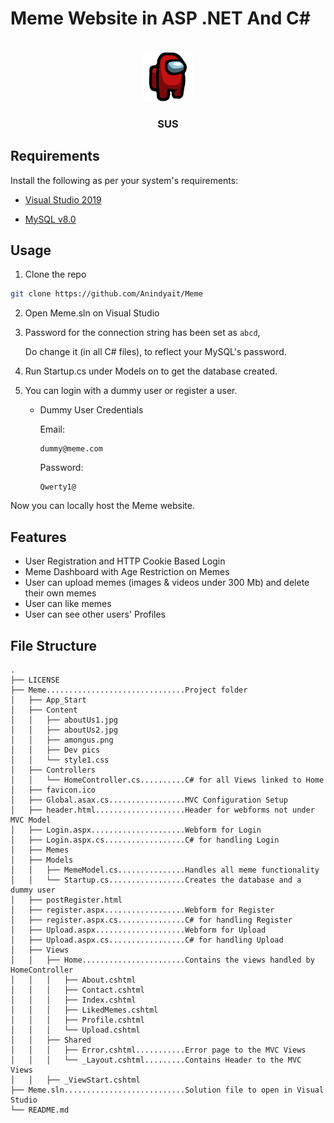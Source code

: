 # Meme Website in ASP .NET And C#

<!-- PROJECT LOGO -->
<br />
<div align="center">
    <img src="Meme/Content/amongus.png" alt="Logo" width="80" height="80">
    <h3 align="center">SUS</h3>
    <p align="center">
        <!--PROJECT DESCRIPTION--!>
    </p>
</div>

## Requirements

Install the following as per your system's requirements:

- [Visual Studio 2019](https://visualstudio.microsoft.com/vs/older-downloads/#visual-studio-2019-and-other-products)

- [MySQL v8.0](https://dev.mysql.com/downloads/installer/)

## Usage

1.  Clone the repo
   ```sh
   git clone https://github.com/Anindyait/Meme
   ```
2. Open Meme.sln on Visual Studio
3. Password for the connection string has been set as ```abcd```,  
  
   Do change it (in all C# files), to reflect your MySQL's password.
4. Run Startup.cs under Models on to get the database created.
5. You can login with a dummy user or register a user.

   - Dummy User Credentials  
     
     Email: 
     ```
     dummy@meme.com
     ```
     Password: 
     ```
     Qwerty1@
     ```

Now you can locally host the Meme website.

## Features

- User Registration and HTTP Cookie Based Login
- Meme Dashboard with Age Restriction on Memes
- User can upload memes (images & videos under 300 Mb)
  and delete their own memes
- User can like memes
- User can see other users' Profiles

## File Structure

```
.
├── LICENSE
├── Meme...............................Project folder
│   ├── App_Start
│   ├── Content
│   │   ├── aboutUs1.jpg
│   │   ├── aboutUs2.jpg
│   │   ├── amongus.png
│   │   ├── Dev pics
│   │   └── style1.css
│   ├── Controllers
│   │   └── HomeController.cs..........C# for all Views linked to Home
│   ├── favicon.ico
│   ├── Global.asax.cs.................MVC Configuration Setup
│   ├── header.html....................Header for webforms not under MVC Model
│   ├── Login.aspx.....................Webform for Login
│   ├── Login.aspx.cs..................C# for handling Login 
│   ├── Memes
│   ├── Models
│   │   ├── MemeModel.cs...............Handles all meme functionality
│   │   └── Startup.cs.................Creates the database and a dummy user
│   ├── postRegister.html
│   ├── register.aspx..................Webform for Register
│   ├── register.aspx.cs...............C# for handling Register
│   ├── Upload.aspx....................Webform for Upload
│   ├── Upload.aspx.cs.................C# for handling Upload
│   ├── Views
│   │   ├── Home.......................Contains the views handled by HomeController
│   │   │   ├── About.cshtml
│   │   │   ├── Contact.cshtml
│   │   │   ├── Index.cshtml
│   │   │   ├── LikedMemes.cshtml
│   │   │   ├── Profile.cshtml
│   │   │   └── Upload.cshtml
│   │   ├── Shared
│   │   │   ├── Error.cshtml...........Error page to the MVC Views
│   │   │   └── _Layout.cshtml.........Contains Header to the MVC Views
│   │   ├── _ViewStart.cshtml
├── Meme.sln...........................Solution file to open in Visual Studio
└── README.md
```
